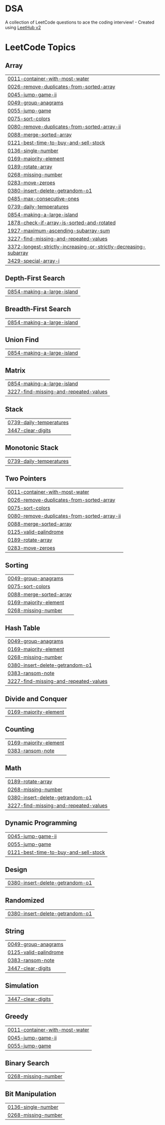 # DSA
A collection of LeetCode questions to ace the coding interview! - Created using [LeetHub v2](https://github.com/arunbhardwaj/LeetHub-2.0)

<!---LeetCode Topics Start-->
# LeetCode Topics
## Array
|  |
| ------- |
| [0011-container-with-most-water](https://github.com/Akshatt10/DSA/tree/master/0011-container-with-most-water) |
| [0026-remove-duplicates-from-sorted-array](https://github.com/Akshatt10/DSA/tree/master/0026-remove-duplicates-from-sorted-array) |
| [0045-jump-game-ii](https://github.com/Akshatt10/DSA/tree/master/0045-jump-game-ii) |
| [0049-group-anagrams](https://github.com/Akshatt10/DSA/tree/master/0049-group-anagrams) |
| [0055-jump-game](https://github.com/Akshatt10/DSA/tree/master/0055-jump-game) |
| [0075-sort-colors](https://github.com/Akshatt10/DSA/tree/master/0075-sort-colors) |
| [0080-remove-duplicates-from-sorted-array-ii](https://github.com/Akshatt10/DSA/tree/master/0080-remove-duplicates-from-sorted-array-ii) |
| [0088-merge-sorted-array](https://github.com/Akshatt10/DSA/tree/master/0088-merge-sorted-array) |
| [0121-best-time-to-buy-and-sell-stock](https://github.com/Akshatt10/DSA/tree/master/0121-best-time-to-buy-and-sell-stock) |
| [0136-single-number](https://github.com/Akshatt10/DSA/tree/master/0136-single-number) |
| [0169-majority-element](https://github.com/Akshatt10/DSA/tree/master/0169-majority-element) |
| [0189-rotate-array](https://github.com/Akshatt10/DSA/tree/master/0189-rotate-array) |
| [0268-missing-number](https://github.com/Akshatt10/DSA/tree/master/0268-missing-number) |
| [0283-move-zeroes](https://github.com/Akshatt10/DSA/tree/master/0283-move-zeroes) |
| [0380-insert-delete-getrandom-o1](https://github.com/Akshatt10/DSA/tree/master/0380-insert-delete-getrandom-o1) |
| [0485-max-consecutive-ones](https://github.com/Akshatt10/DSA/tree/master/0485-max-consecutive-ones) |
| [0739-daily-temperatures](https://github.com/Akshatt10/DSA/tree/master/0739-daily-temperatures) |
| [0854-making-a-large-island](https://github.com/Akshatt10/DSA/tree/master/0854-making-a-large-island) |
| [1878-check-if-array-is-sorted-and-rotated](https://github.com/Akshatt10/DSA/tree/master/1878-check-if-array-is-sorted-and-rotated) |
| [1927-maximum-ascending-subarray-sum](https://github.com/Akshatt10/DSA/tree/master/1927-maximum-ascending-subarray-sum) |
| [3227-find-missing-and-repeated-values](https://github.com/Akshatt10/DSA/tree/master/3227-find-missing-and-repeated-values) |
| [3372-longest-strictly-increasing-or-strictly-decreasing-subarray](https://github.com/Akshatt10/DSA/tree/master/3372-longest-strictly-increasing-or-strictly-decreasing-subarray) |
| [3429-special-array-i](https://github.com/Akshatt10/DSA/tree/master/3429-special-array-i) |
## Depth-First Search
|  |
| ------- |
| [0854-making-a-large-island](https://github.com/Akshatt10/DSA/tree/master/0854-making-a-large-island) |
## Breadth-First Search
|  |
| ------- |
| [0854-making-a-large-island](https://github.com/Akshatt10/DSA/tree/master/0854-making-a-large-island) |
## Union Find
|  |
| ------- |
| [0854-making-a-large-island](https://github.com/Akshatt10/DSA/tree/master/0854-making-a-large-island) |
## Matrix
|  |
| ------- |
| [0854-making-a-large-island](https://github.com/Akshatt10/DSA/tree/master/0854-making-a-large-island) |
| [3227-find-missing-and-repeated-values](https://github.com/Akshatt10/DSA/tree/master/3227-find-missing-and-repeated-values) |
## Stack
|  |
| ------- |
| [0739-daily-temperatures](https://github.com/Akshatt10/DSA/tree/master/0739-daily-temperatures) |
| [3447-clear-digits](https://github.com/Akshatt10/DSA/tree/master/3447-clear-digits) |
## Monotonic Stack
|  |
| ------- |
| [0739-daily-temperatures](https://github.com/Akshatt10/DSA/tree/master/0739-daily-temperatures) |
## Two Pointers
|  |
| ------- |
| [0011-container-with-most-water](https://github.com/Akshatt10/DSA/tree/master/0011-container-with-most-water) |
| [0026-remove-duplicates-from-sorted-array](https://github.com/Akshatt10/DSA/tree/master/0026-remove-duplicates-from-sorted-array) |
| [0075-sort-colors](https://github.com/Akshatt10/DSA/tree/master/0075-sort-colors) |
| [0080-remove-duplicates-from-sorted-array-ii](https://github.com/Akshatt10/DSA/tree/master/0080-remove-duplicates-from-sorted-array-ii) |
| [0088-merge-sorted-array](https://github.com/Akshatt10/DSA/tree/master/0088-merge-sorted-array) |
| [0125-valid-palindrome](https://github.com/Akshatt10/DSA/tree/master/0125-valid-palindrome) |
| [0189-rotate-array](https://github.com/Akshatt10/DSA/tree/master/0189-rotate-array) |
| [0283-move-zeroes](https://github.com/Akshatt10/DSA/tree/master/0283-move-zeroes) |
## Sorting
|  |
| ------- |
| [0049-group-anagrams](https://github.com/Akshatt10/DSA/tree/master/0049-group-anagrams) |
| [0075-sort-colors](https://github.com/Akshatt10/DSA/tree/master/0075-sort-colors) |
| [0088-merge-sorted-array](https://github.com/Akshatt10/DSA/tree/master/0088-merge-sorted-array) |
| [0169-majority-element](https://github.com/Akshatt10/DSA/tree/master/0169-majority-element) |
| [0268-missing-number](https://github.com/Akshatt10/DSA/tree/master/0268-missing-number) |
## Hash Table
|  |
| ------- |
| [0049-group-anagrams](https://github.com/Akshatt10/DSA/tree/master/0049-group-anagrams) |
| [0169-majority-element](https://github.com/Akshatt10/DSA/tree/master/0169-majority-element) |
| [0268-missing-number](https://github.com/Akshatt10/DSA/tree/master/0268-missing-number) |
| [0380-insert-delete-getrandom-o1](https://github.com/Akshatt10/DSA/tree/master/0380-insert-delete-getrandom-o1) |
| [0383-ransom-note](https://github.com/Akshatt10/DSA/tree/master/0383-ransom-note) |
| [3227-find-missing-and-repeated-values](https://github.com/Akshatt10/DSA/tree/master/3227-find-missing-and-repeated-values) |
## Divide and Conquer
|  |
| ------- |
| [0169-majority-element](https://github.com/Akshatt10/DSA/tree/master/0169-majority-element) |
## Counting
|  |
| ------- |
| [0169-majority-element](https://github.com/Akshatt10/DSA/tree/master/0169-majority-element) |
| [0383-ransom-note](https://github.com/Akshatt10/DSA/tree/master/0383-ransom-note) |
## Math
|  |
| ------- |
| [0189-rotate-array](https://github.com/Akshatt10/DSA/tree/master/0189-rotate-array) |
| [0268-missing-number](https://github.com/Akshatt10/DSA/tree/master/0268-missing-number) |
| [0380-insert-delete-getrandom-o1](https://github.com/Akshatt10/DSA/tree/master/0380-insert-delete-getrandom-o1) |
| [3227-find-missing-and-repeated-values](https://github.com/Akshatt10/DSA/tree/master/3227-find-missing-and-repeated-values) |
## Dynamic Programming
|  |
| ------- |
| [0045-jump-game-ii](https://github.com/Akshatt10/DSA/tree/master/0045-jump-game-ii) |
| [0055-jump-game](https://github.com/Akshatt10/DSA/tree/master/0055-jump-game) |
| [0121-best-time-to-buy-and-sell-stock](https://github.com/Akshatt10/DSA/tree/master/0121-best-time-to-buy-and-sell-stock) |
## Design
|  |
| ------- |
| [0380-insert-delete-getrandom-o1](https://github.com/Akshatt10/DSA/tree/master/0380-insert-delete-getrandom-o1) |
## Randomized
|  |
| ------- |
| [0380-insert-delete-getrandom-o1](https://github.com/Akshatt10/DSA/tree/master/0380-insert-delete-getrandom-o1) |
## String
|  |
| ------- |
| [0049-group-anagrams](https://github.com/Akshatt10/DSA/tree/master/0049-group-anagrams) |
| [0125-valid-palindrome](https://github.com/Akshatt10/DSA/tree/master/0125-valid-palindrome) |
| [0383-ransom-note](https://github.com/Akshatt10/DSA/tree/master/0383-ransom-note) |
| [3447-clear-digits](https://github.com/Akshatt10/DSA/tree/master/3447-clear-digits) |
## Simulation
|  |
| ------- |
| [3447-clear-digits](https://github.com/Akshatt10/DSA/tree/master/3447-clear-digits) |
## Greedy
|  |
| ------- |
| [0011-container-with-most-water](https://github.com/Akshatt10/DSA/tree/master/0011-container-with-most-water) |
| [0045-jump-game-ii](https://github.com/Akshatt10/DSA/tree/master/0045-jump-game-ii) |
| [0055-jump-game](https://github.com/Akshatt10/DSA/tree/master/0055-jump-game) |
## Binary Search
|  |
| ------- |
| [0268-missing-number](https://github.com/Akshatt10/DSA/tree/master/0268-missing-number) |
## Bit Manipulation
|  |
| ------- |
| [0136-single-number](https://github.com/Akshatt10/DSA/tree/master/0136-single-number) |
| [0268-missing-number](https://github.com/Akshatt10/DSA/tree/master/0268-missing-number) |
<!---LeetCode Topics End-->